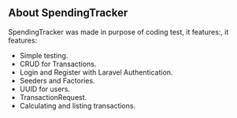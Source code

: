 
## About SpendingTracker

SpendingTracker was made in purpose of coding test, it features:, it features:

- Simple testing.
- CRUD for Transactions.
- Login and Register with Laravel Authentication.
- Seeders and Factories.
- UUID for users.
- TransactionRequest.
- Calculating and listing transactions.


